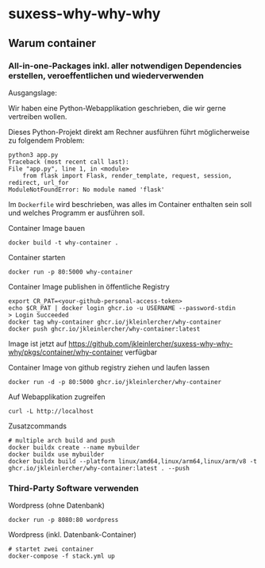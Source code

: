 # suxess-why-why-why

## Warum container

### All-in-one-Packages inkl. aller notwendigen Dependencies erstellen, veroeffentlichen und wiederverwenden

Ausgangslage:

Wir haben eine Python-Webapplikation geschrieben, die wir gerne vertreiben wollen.

Dieses Python-Projekt direkt am Rechner ausführen führt möglicherweise zu folgendem Problem:

    python3 app.py
    Traceback (most recent call last):
    File "app.py", line 1, in <module>
        from flask import Flask, render_template, request, session, redirect, url_for
    ModuleNotFoundError: No module named 'flask'

Im `Dockerfile` wird beschrieben, was alles im Container enthalten sein soll und welches Programm er ausführen soll.

Container Image bauen

    docker build -t why-container .

Container starten

    docker run -p 80:5000 why-container

Container Image publishen in öffentliche Registry

    export CR_PAT=<your-github-personal-access-token>
    echo $CR_PAT | docker login ghcr.io -u USERNAME --password-stdin
    > Login Succeeded
    docker tag why-container ghcr.io/jkleinlercher/why-container
    docker push ghcr.io/jkleinlercher/why-container:latest

Image ist jetzt auf https://github.com/jkleinlercher/suxess-why-why-why/pkgs/container/why-container verfügbar  

Container Image von github registry ziehen und laufen lassen

    docker run -d -p 80:5000 ghcr.io/jkleinlercher/why-container

Auf Webapplikation zugreifen

    curl -L http://localhost

Zusatzcommands

    # multiple arch build and push
    docker buildx create --name mybuilder
    docker buildx use mybuilder
    docker buildx build --platform linux/amd64,linux/arm64,linux/arm/v8 -t ghcr.io/jkleinlercher/why-container:latest . --push


### Third-Party Software verwenden

Wordpress (ohne Datenbank)

    docker run -p 8080:80 wordpress

Wordpress (inkl. Datenbank-Container)

    # startet zwei container 
    docker-compose -f stack.yml up